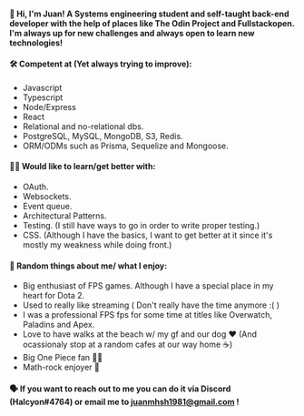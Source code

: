 #### 👋 Hi, I'm Juan! A Systems engineering student and self-taught back-end developer with the help of places like The Odin Project and Fullstackopen. I'm always up for new challenges and always open to learn new technologies! 


#### :hammer_and_wrench: Competent at (Yet always trying to improve):
  - Javascript
  - Typescript
  - Node/Express
  - React
  - Relational and no-relational dbs.
  - PostgreSQL, MySQL, MongoDB, S3, Redis.
  - ORM/ODMs such as Prisma, Sequelize and Mongoose.


#### :technologist: Would like to learn/get better with:
  - OAuth.
  - Websockets.
  - Event queue.
  - Architectural Patterns.
  - Testing. (I still have ways to go in order to write proper testing.)
  - CSS. (Although I have the basics, I want to get better at it since it's mostly my weakness while doing front.)


#### :raised_hands: Random things about me/ what I enjoy:
  - Big enthusiast of FPS games. Although I have a special place in my heart for Dota 2.
  - Used to really like streaming ( Don't really have the time anymore :( )
  - I was a professional FPS fps for some time at titles like Overwatch, Paladins and Apex.
  - Love to have walks at the beach w/ my gf and our dog :heart: (And ocassionaly stop at a random cafes at our way home :coffee:)
  - Big One Piece fan 🏴‍☠️
  - Math-rock enjoyer 🎵


#### 🗣️ If you want to reach out to me you can do it via Discord (Halcyon#4764) or email me to juanmhsh1981@gmail.com !
